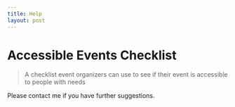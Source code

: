 ```yaml
---
title: Help
layout: post
---
```


# Accessible Events Checklist

> A checklist event organizers can use to see if their event is accessible to people with needs

Please contact me if you have further suggestions.
